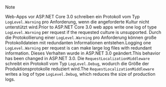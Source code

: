 > [!NOTE]
> <span data-ttu-id="82c84-101">Web-Apps vor ASP.NET Core 3.0 schreiben ein Protokoll vom Typ `LogLevel.Warning` pro Anforderung, wenn die angeforderte Kultur nicht unterstützt wird.</span><span class="sxs-lookup"><span data-stu-id="82c84-101">Prior to ASP.NET Core 3.0 web apps write one log of type `LogLevel.Warning` per request if the requested culture is unsupported.</span></span> <span data-ttu-id="82c84-102">Durch die Protokollierung einer `LogLevel.Warning` pro Anforderung können große Protokolldateien mit redundanten Informationen entstehen.</span><span class="sxs-lookup"><span data-stu-id="82c84-102">Logging one `LogLevel.Warning` per request is can make large log files with redundant information.</span></span> <span data-ttu-id="82c84-103">Dieses Verhalten wurde in ASP.NET 3.0 geändert.</span><span class="sxs-lookup"><span data-stu-id="82c84-103">This behavior has been changed in ASP.NET 3.0.</span></span> <span data-ttu-id="82c84-104">Die `RequestLocalizationMiddleware` schreibt ein Protokoll vom Typ `LogLevel.Debug`, wodurch die Größe der Produktionsprotokolle reduziert wird.</span><span class="sxs-lookup"><span data-stu-id="82c84-104">The `RequestLocalizationMiddleware` writes a log of type `LogLevel.Debug`, which reduces the size of production logs.</span></span>